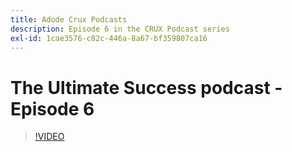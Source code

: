 ```yaml
---
title: Adode Crux Podcasts
description: Episode 6 in the CRUX Podcast series
exl-id: 1cae3576-c82c-446a-8a67-bf359807ca16
---
```

# The Ultimate Success podcast - Episode 6

>[!VIDEO](https://video.tv.adobe.com/v/3429331?quality=12learn=on)
